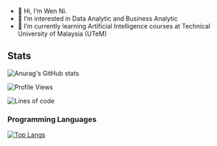 - 👋 Hi, I’m Wen Ni.
- 👀 I’m interested in Data Analytic and Business Analytic
- 🌱 I’m currently learning Artificial Intelligence courses at Technical University of Malaysia (UTeM)

## Stats

![Anurag's GitHub stats](https://github-readme-stats.vercel.app/api?username=Wennilim&count_private=true&show_icons=true&theme=gruvbox)

<!--START_SECTION:waka-->
![Profile Views](http://img.shields.io/badge/Profile%20Views-1-blue)

![Lines of code](https://img.shields.io/badge/From%20Hello%20World%20I%27ve%20Written-1%20Million%20lines%20of%20code-blue)



### Programming Languages


[![Top Langs](https://github-readme-stats.vercel.app/api/top-langs/?username=Wennilim&layout=compact)](https://github.com/anuraghazra/github-readme-stats)


<!---
Wennilim/Wennilim is a ✨ special ✨ repository because its `README.md` (this file) appears on your GitHub profile.
You can click the Preview link to take a look at your changes.
--->
